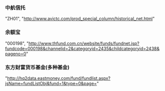 
### 中航信托
"ZH01", "http://www.avictc.com/prod_special_column/historical_net.html"

### 余额宝
"000198", "http://www.thfund.com.cn/website/funds/fundnet.jsp?fundcode=000198&channelid=2&categoryid=2435&childcategoryid=2438&pageno=0" 

### 东方财富货币基金(多种基金)
"http://hq2data.eastmoney.com/fund/fundlist.aspx?jsName=fundListObj&fund=1&type=0&page=" 


